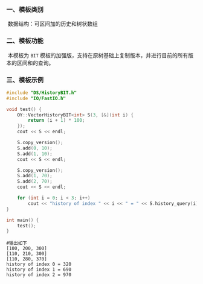 ### 一、模板类别

​	数据结构：可区间加的历史和树状数组


### 二、模板功能

​		本模板为 `BIT` 模板的加强版，支持在原树基础上复制版本，并进行目前的所有版本的区间和的查询。


### 三、模板示例

```c++
#include "DS/HistoryBIT.h"
#include "IO/FastIO.h"

void test() {
    OY::VectorHistoryBIT<int> S(3, [&](int i) {
        return (i + 1) * 100;
    });
    cout << S << endl;

    S.copy_version();
    S.add(0, 10);
    S.add(1, 10);
    cout << S << endl;

    S.copy_version();
    S.add(1, 70);
    S.add(2, 70);
    cout << S << endl;

    for (int i = 0; i < 3; i++)
        cout << "history of index " << i << " = " << S.history_query(i) << endl;
}

int main() {
    test();
}
```

```
#输出如下
[100, 200, 300]
[110, 210, 300]
[110, 280, 370]
history of index 0 = 320
history of index 1 = 690
history of index 2 = 970

```

